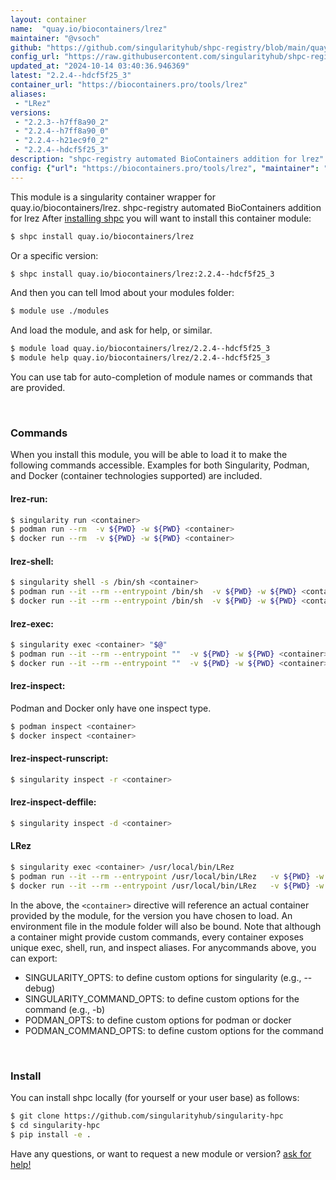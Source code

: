 ```yaml
---
layout: container
name:  "quay.io/biocontainers/lrez"
maintainer: "@vsoch"
github: "https://github.com/singularityhub/shpc-registry/blob/main/quay.io/biocontainers/lrez/container.yaml"
config_url: "https://raw.githubusercontent.com/singularityhub/shpc-registry/main/quay.io/biocontainers/lrez/container.yaml"
updated_at: "2024-10-14 03:40:36.946369"
latest: "2.2.4--hdcf5f25_3"
container_url: "https://biocontainers.pro/tools/lrez"
aliases:
 - "LRez"
versions:
 - "2.2.3--h7ff8a90_2"
 - "2.2.4--h7ff8a90_0"
 - "2.2.4--h21ec9f0_2"
 - "2.2.4--hdcf5f25_3"
description: "shpc-registry automated BioContainers addition for lrez"
config: {"url": "https://biocontainers.pro/tools/lrez", "maintainer": "@vsoch", "description": "shpc-registry automated BioContainers addition for lrez", "latest": {"2.2.4--hdcf5f25_3": "sha256:531b3e16ecfbf470690fc78abacee79c7a4b99c706c08191af0952fcd51af795"}, "tags": {"2.2.3--h7ff8a90_2": "sha256:64eb52f1c13a3597de8753975c7cacd3de74868c680a5fb9f790d014232c1a95", "2.2.4--h7ff8a90_0": "sha256:f7f555a4f606b1fea2270522cb7c7cd66c847ff376141e97fb3c17ced77ba9fa", "2.2.4--h21ec9f0_2": "sha256:94813d961203baa8ebd4a67e11f8cd0ded7d6a60c0f70d5cc8926b6a19472fda", "2.2.4--hdcf5f25_3": "sha256:531b3e16ecfbf470690fc78abacee79c7a4b99c706c08191af0952fcd51af795"}, "docker": "quay.io/biocontainers/lrez", "aliases": {"LRez": "/usr/local/bin/LRez"}}
---
```


This module is a singularity container wrapper for quay.io/biocontainers/lrez.
shpc-registry automated BioContainers addition for lrez
After [installing shpc](#install) you will want to install this container module:


```bash
$ shpc install quay.io/biocontainers/lrez
```

Or a specific version:

```bash
$ shpc install quay.io/biocontainers/lrez:2.2.4--hdcf5f25_3
```

And then you can tell lmod about your modules folder:

```bash
$ module use ./modules
```

And load the module, and ask for help, or similar.

```bash
$ module load quay.io/biocontainers/lrez/2.2.4--hdcf5f25_3
$ module help quay.io/biocontainers/lrez/2.2.4--hdcf5f25_3
```

You can use tab for auto-completion of module names or commands that are provided.

<br>

### Commands

When you install this module, you will be able to load it to make the following commands accessible.
Examples for both Singularity, Podman, and Docker (container technologies supported) are included.

#### lrez-run:

```bash
$ singularity run <container>
$ podman run --rm  -v ${PWD} -w ${PWD} <container>
$ docker run --rm  -v ${PWD} -w ${PWD} <container>
```

#### lrez-shell:

```bash
$ singularity shell -s /bin/sh <container>
$ podman run --it --rm --entrypoint /bin/sh  -v ${PWD} -w ${PWD} <container>
$ docker run --it --rm --entrypoint /bin/sh  -v ${PWD} -w ${PWD} <container>
```

#### lrez-exec:

```bash
$ singularity exec <container> "$@"
$ podman run --it --rm --entrypoint ""  -v ${PWD} -w ${PWD} <container> "$@"
$ docker run --it --rm --entrypoint ""  -v ${PWD} -w ${PWD} <container> "$@"
```

#### lrez-inspect:

Podman and Docker only have one inspect type.

```bash
$ podman inspect <container>
$ docker inspect <container>
```

#### lrez-inspect-runscript:

```bash
$ singularity inspect -r <container>
```

#### lrez-inspect-deffile:

```bash
$ singularity inspect -d <container>
```


#### LRez

```bash
$ singularity exec <container> /usr/local/bin/LRez
$ podman run --it --rm --entrypoint /usr/local/bin/LRez   -v ${PWD} -w ${PWD} <container> -c " $@"
$ docker run --it --rm --entrypoint /usr/local/bin/LRez   -v ${PWD} -w ${PWD} <container> -c " $@"
```



In the above, the `<container>` directive will reference an actual container provided
by the module, for the version you have chosen to load. An environment file in the
module folder will also be bound. Note that although a container
might provide custom commands, every container exposes unique exec, shell, run, and
inspect aliases. For anycommands above, you can export:

 - SINGULARITY_OPTS: to define custom options for singularity (e.g., --debug)
 - SINGULARITY_COMMAND_OPTS: to define custom options for the command (e.g., -b)
 - PODMAN_OPTS: to define custom options for podman or docker
 - PODMAN_COMMAND_OPTS: to define custom options for the command

<br>

### Install

You can install shpc locally (for yourself or your user base) as follows:

```bash
$ git clone https://github.com/singularityhub/singularity-hpc
$ cd singularity-hpc
$ pip install -e .
```

Have any questions, or want to request a new module or version? [ask for help!](https://github.com/singularityhub/singularity-hpc/issues)
